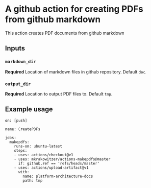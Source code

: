# A github action for creating PDFs from github markdown

This action creates PDF documents from github markdown

## Inputs

### `markdown_dir`

**Required** Location of markdown files in github repository. Default `doc`.

### `output_dir`

**Required** Location to output PDF files to. Default `tmp`.

## Example usage

```
on: [push]

name: CreatePDFs

jobs:
  makepdfs:
    runs-on: ubuntu-latest
    steps:
    - uses: actions/checkout@v1
    - uses: mkrakowitzer/actions-makepdfs@master
      if: github.ref == 'refs/heads/master'
    - uses: actions/upload-artifact@v1
      with:
        name: platform-architecture-docs
        path: tmp
```
